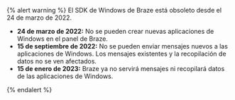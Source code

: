 {% alert warning %}
El SDK de Windows de Braze está obsoleto desde el 24 de marzo de 2022.


* **24 de marzo de 2022:** No se pueden crear nuevas aplicaciones de Windows en el panel de Braze.
* **15 de septiembre de 2022:** No se pueden enviar mensajes nuevos a las aplicaciones de Windows. Los mensajes existentes y la recopilación de datos no se ven afectados.
* **15 de enero de 2023:** Braze ya no servirá mensajes ni recopilará datos de las aplicaciones de Windows.

{% endalert %}
